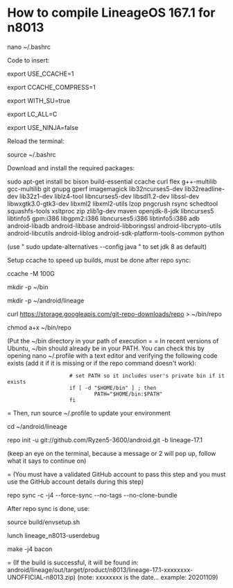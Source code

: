 How to compile LineageOS 167.1 for n8013
=======================================

nano ~/.bashrc

Code to insert:

export USE_CCACHE=1

export CCACHE_COMPRESS=1

export WITH_SU=true

export LC_ALL=C

export USE_NINJA=false



Reload the terminal:

source ~/.bashrc 


Download and install the required packages:

sudo apt-get install bc bison build-essential ccache curl flex g++-multilib gcc-multilib git gnupg gperf imagemagick lib32ncurses5-dev lib32readline-dev lib32z1-dev liblz4-tool libncurses5-dev libsdl1.2-dev libssl-dev libwxgtk3.0-gtk3-dev libxml2 libxml2-utils lzop pngcrush rsync schedtool squashfs-tools xsltproc zip zlib1g-dev maven openjdk-8-jdk libncurses5 libtinfo5 gpm:i386 libgpm2:i386 libncurses5:i386 libtinfo5:i386 adb android-libadb android-libbase android-libboringssl android-libcrypto-utils android-libcutils android-liblog android-sdk-platform-tools-common python


(use   " sudo update-alternatives --config java "   to set jdk 8 as default)


Setup ccache to speed up builds, must be done after repo sync:

ccache -M 100G


mkdir -p ~/bin

mkdir -p ~/android/lineage

curl https://storage.googleapis.com/git-repo-downloads/repo > ~/bin/repo

chmod a+x ~/bin/repo

(Put the ~/bin directory in your path of execution
					=
					=
				 In recent versions of Ubuntu, ~/bin should already be in your PATH. You can check this by opening nano ~/.profile with a text editor and verifying the following code exists (add it if it is missing or if the repo command doesn't work): 
				 

						# set PATH so it includes user's private bin if it exists
						if [ -d "$HOME/bin" ] ; then
    						    PATH="$HOME/bin:$PATH"
						fi

=
					Then, run source ~/.profile to update your environment
                    
                    
cd ~/android/lineage                  

repo init -u git://github.com/Ryzen5-3600/android.git -b lineage-17.1

(keep an eye on the terminal, because a message or 2 will pop up, follow what it says to continue on)

=
				(You must have a validated GitHub account to pass this step and you must use the GitHub account details during this step)

repo sync -c -j4 --force-sync --no-tags --no-clone-bundle



After repo sync is done, use:

source build/envsetup.sh

lunch lineage_n8013-userdebug

make -j4 bacon

=
		(If the build is successful, it will be found in: android/lineage/out/target/product/n8013/lineage-17.1-xxxxxxxx-UNOFFICIAL-n8013.zip)
						(note: xxxxxxxx is the date... example: 20201109)
